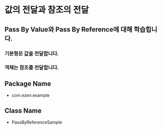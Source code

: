 # 값의 전달과 참조의 전달
## Pass By Value와 Pass By Reference에 대해 학습힙니다.
### 기본형은 값을 전달합니다.
### 객체는 참조를 전달합니다.
## Package Name
* com.ezen.example
## Class Name
* PassByReferenceSample
